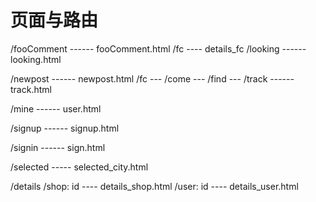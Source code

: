 # 页面与路由
/fooComment  ------ fooComment.html
    /fc ---- details_fc
/looking   ------ looking.html

/newpost ------ newpost.html
    /fc   --- 
    /come ---
    /find ---
/track   ------ track.html

/mine    ------ user.html

/signup  ------ signup.html

/signin  ------ sign.html

/selected ----- selected_city.html

/details
    /shop: id  ---- details_shop.html
    /user: id  ---- details_user.html
